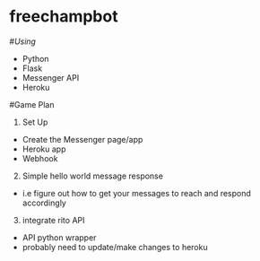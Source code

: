 # freechampbot

#*Using*
* Python
* Flask
* Messenger API
* Heroku


#Game Plan
1. Set Up
 * Create the Messenger page/app
 * Heroku app
 * Webhook
2. Simple hello world message response
  * i.e figure out how to get your messages to reach and respond accordingly
3. integrate rito API
  * API python wrapper
  * probably need to update/make changes to heroku
